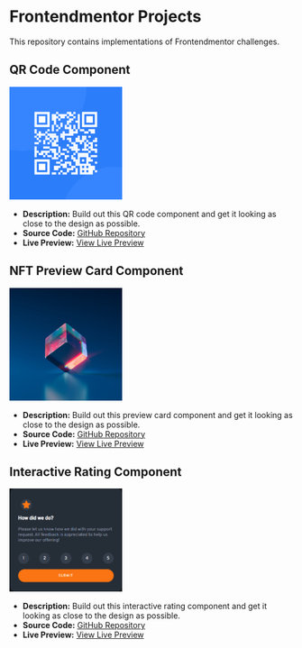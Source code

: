 # Frontendmentor Projects

This repository contains implementations of Frontendmentor challenges.

## QR Code Component

<img src="QR-code-component/images/image-qr-code.png" alt="QR code component" width="200">

- **Description:** Build out this QR code component and get it looking as close to the design as possible.
- **Source Code:** [GitHub Repository](https://github.com/MelakuDemeke/frontendmentor/tree/main/QR-code-component)
- **Live Preview:** [View Live Preview](https://melakudemeke.github.io/frontendmentor/QR-code-component/)

## NFT Preview Card Component

<img src="NFT-preview-card-component/images/image-equilibrium.jpg" alt="NFT preview" width="200">

- **Description:** Build out this preview card component and get it looking as close to the design as possible.
- **Source Code:** [GitHub Repository](https://github.com/MelakuDemeke/frontendmentor/tree/main/NFT-preview-card-component)
- **Live Preview:** [View Live Preview](https://melakudemeke.github.io/frontendmentor/NFT-preview-card-component/)

## Interactive Rating Component

<img src="Interactive-rating-component/images/result.png" alt="Interactive rating component" width="200">

- **Description:** Build out this interactive rating component and get it looking as close to the design as possible.
- **Source Code:** [GitHub Repository](https://github.com/MelakuDemeke/frontendmentor/tree/main/Interactive-rating-component)
- **Live Preview:** [View Live Preview](https://melakudemeke.github.io/frontendmentor/Interactive-rating-component/)
